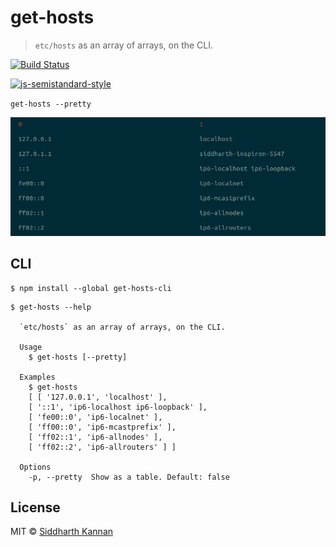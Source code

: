 # get-hosts

> `etc/hosts` as an array of arrays, on the CLI.

[![Build Status](https://travis-ci.org/icyflame/get-hosts-cli.svg?branch=master)](https://travis-ci.org/icyflame/get-hosts-cli)

[![js-semistandard-style](https://img.shields.io/badge/code%20style-semistandard-brightgreen.svg)](https://github.com/Flet/semistandard)

`get-hosts --pretty`

![screenshot](screenshot.png)


## CLI

```
$ npm install --global get-hosts-cli
```
```
$ get-hosts --help

  `etc/hosts` as an array of arrays, on the CLI.

  Usage
    $ get-hosts [--pretty]

  Examples
    $ get-hosts
    [ [ '127.0.0.1', 'localhost' ],
    [ '::1', 'ip6-localhost ip6-loopback' ],
    [ 'fe00::0', 'ip6-localnet' ],
    [ 'ff00::0', 'ip6-mcastprefix' ],
    [ 'ff02::1', 'ip6-allnodes' ],
    [ 'ff02::2', 'ip6-allrouters' ] ]

  Options
    -p, --pretty  Show as a table. Default: false

```


## License

MIT © [Siddharth Kannan](http://icyflame.github.io)
